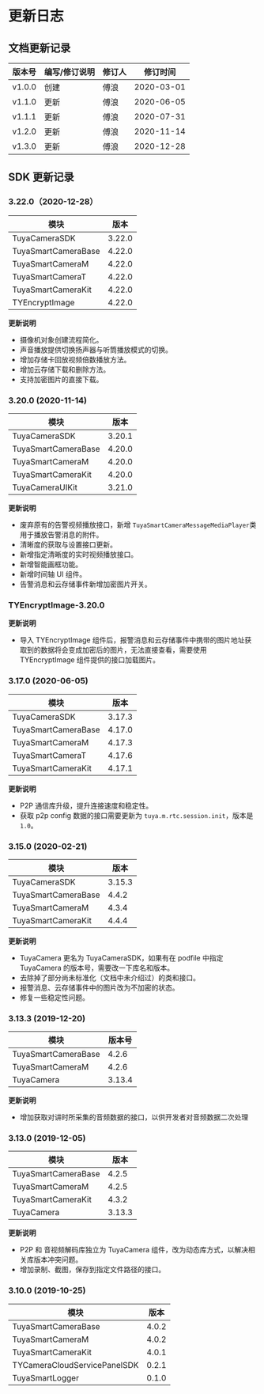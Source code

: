 # 更新日志

## 文档更新记录

| 版本号 | 编写/修订说明 | 修订人 | 修订时间   |
| ------ | ------------- | ------ | ---------- |
| v1.0.0 | 创建          | 傅浪   | 2020-03-01 |
| v1.1.0 | 更新          | 傅浪   | 2020-06-05 |
| v1.1.1 | 更新          | 傅浪   | 2020-07-31 |
| v1.2.0 | 更新          | 傅浪   | 2020-11-14 |
| v1.3.0 | 更新          | 傅浪   | 2020-12-28 |



## SDK 更新记录

### 3.22.0（2020-12-28）

| 模块                | 版本   |
| ------------------- | ------ |
| TuyaCameraSDK       | 3.22.0 |
| TuyaSmartCameraBase | 4.22.0 |
| TuyaSmartCameraM    | 4.22.0 |
| TuyaSmartCameraT    | 4.22.0 |
| TuyaSmartCameraKit  | 4.22.0 |
| TYEncryptImage      | 4.22.0 |

**更新说明**

* 摄像机对象创建流程简化。
* 声音播放提供切换扬声器与听筒播放模式的切换。
* 增加存储卡回放视频倍数播放方法。
* 增加云存储下载和删除方法。
* 支持加密图片的直接下载。

### 3.20.0 (2020-11-14)

| 模块                | 版本   |
| ------------------- | ------ |
| TuyaCameraSDK       | 3.20.1 |
| TuyaSmartCameraBase | 4.20.0 |
| TuyaSmartCameraM    | 4.20.0 |
| TuyaSmartCameraKit  | 4.20.0 |
| TuyaCameraUIKit     | 3.21.0 |

**更新说明**

* 废弃原有的告警视频播放接口，新增 `TuyaSmartCameraMessageMediaPlayer`类用于播放告警消息的附件。
* 清晰度的获取与设置接口更新。
* 新增指定清晰度的实时视频播放接口。
* 新增智能画框功能。
* 新增时间轴 UI 组件。
* 告警消息和云存储事件新增加密图片开关。

### TYEncryptImage-3.20.0

**更新说明**

* 导入 TYEncryptImage 组件后，报警消息和云存储事件中携带的图片地址获取到的数据将会变成加密后的图片，无法直接查看，需要使用 TYEncryptImage 组件提供的接口加载图片。

### 3.17.0 (2020-06-05)

| 模块                | 版本   |
| ------------------- | ------ |
| TuyaCameraSDK       | 3.17.3 |
| TuyaSmartCameraBase | 4.17.0 |
| TuyaSmartCameraM    | 4.17.3 |
| TuyaSmartCameraT    | 4.17.6 |
| TuyaSmartCameraKit  | 4.17.1 |

**更新说明**

* P2P 通信库升级，提升连接速度和稳定性。
* 获取 p2p config 数据的接口需要更新为 `tuya.m.rtc.session.init`，版本是 `1.0`。

### 3.15.0 (2020-02-21)

| 模块                | 版本   |
| ------------------- | ------ |
| TuyaCameraSDK       | 3.15.3 |
| TuyaSmartCameraBase | 4.4.2  |
| TuyaSmartCameraM    | 4.3.4  |
| TuyaSmartCameraKit  | 4.4.4  |

**更新说明**

* TuyaCamera 更名为 TuyaCameraSDK，如果有在 podfile 中指定 TuyaCamera 的版本号，需要改一下库名和版本。
* 去除掉了部分尚未标准化（文档中未介绍过）的类和接口。
* 报警消息、云存储事件中的图片改为不加密的状态。
* 修复一些稳定性问题。

### 3.13.3 (2019-12-20)

| 模块                | 版本号 |
| ------------------- | ------ |
| TuyaSmartCameraBase | 4.2.6  |
| TuyaSmartCameraM    | 4.2.6  |
| TuyaCamera          | 3.13.4 |

**更新说明**

* 增加获取对讲时所采集的音频数据的接口，以供开发者对音频数据二次处理

### 3.13.0 (2019-12-05)

| 模块                | 版本   |
| ------------------- | ------ |
| TuyaSmartCameraBase | 4.2.5  |
| TuyaSmartCameraM    | 4.2.5  |
| TuyaSmartCameraKit  | 4.3.2  |
| TuyaCamera          | 3.13.3 |

**更新说明**

* P2P 和 音视频解码库独立为 TuyaCamera 组件，改为动态库方式，以解决相关库版本冲突问题。
* 增加录制、截图，保存到指定文件路径的接口。

### 3.10.0 (2019-10-25)

| 模块                         | 版本  |
| ---------------------------- | ----- |
| TuyaSmartCameraBase          | 4.0.2 |
| TuyaSmartCameraM             | 4.0.2 |
| TuyaSmartCameraKit           | 4.0.1 |
| TYCameraCloudServicePanelSDK | 0.2.1 |
| TuyaSmartLogger              | 0.1.0 |




